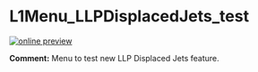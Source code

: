 # L1Menu_LLPDisplacedJets_test

[![online preview](https://img.shields.io/badge/Online%20preview-click%20here-blue)](https://htmlpreview.github.io/?https://github.com/caruta/L1MenuRun3/blob/master/development/L1Menu_LLPDisplacedJets_test/L1Menu_LLPDisplacedJets_test.html)

**Comment:** Menu to test new LLP Displaced Jets feature.

